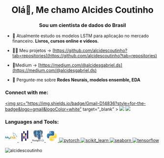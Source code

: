 <h1 align="center">Olá👋, Me chamo Alcides Coutinho</h1>
<h3 align="center">Sou um cientista de dados do Brasil</h3>

- 🌱 Atualmente estudo os modelos LSTM para aplicação no mercado financeiro. **Livros, cursos online e vídeos.**

- 👨‍💻 Meu projetos -> [https://github.com/alcidescoutinho?tab=repositories](https://github.com/alcidescoutinho?tab=repositories)

- 📝Medium -> [https://medium.com/@alcidesgabriel.ds](https://medium.com/@alcidesgabriel.ds)

- 💬 Pergunte-me sobre **Redes Neurais, modelos ensemble, EDA**

<div>
<h3 align="left">Connect with me:</h3>

<p align="left">
</p>
  
<a href=”mailto:alcidesgabriel.ds@gmail.com” target=”_blank”><img src=”https://img.shields.io/badge/Gmail-D14836?style=for-the-badge&logo=gmail&logoColor=white” target=”_blank” ></a>
<a href=”” target=”_blank”><img src=”” target=”_blank” ></a>
<a href=”” target=”_blank”><img src=”” target=”_blank” ></a>
</div>

<h3 align="left">Languages and Tools:</h3>
<p align="left"> <a href="https://www.mysql.com/" target="_blank" rel="noreferrer"> <img src="https://raw.githubusercontent.com/devicons/devicon/master/icons/mysql/mysql-original-wordmark.svg" alt="mysql" width="40" height="40"/> </a> <a href="https://pandas.pydata.org/" target="_blank" rel="noreferrer"> <img src="https://raw.githubusercontent.com/devicons/devicon/2ae2a900d2f041da66e950e4d48052658d850630/icons/pandas/pandas-original.svg" alt="pandas" width="40" height="40"/> </a> <a href="https://www.postgresql.org" target="_blank" rel="noreferrer"> <img src="https://raw.githubusercontent.com/devicons/devicon/master/icons/postgresql/postgresql-original-wordmark.svg" alt="postgresql" width="40" height="40"/> </a> <a href="https://www.python.org" target="_blank" rel="noreferrer"> <img src="https://raw.githubusercontent.com/devicons/devicon/master/icons/python/python-original.svg" alt="python" width="40" height="40"/> </a> <a href="https://pytorch.org/" target="_blank" rel="noreferrer"> <img src="https://www.vectorlogo.zone/logos/pytorch/pytorch-icon.svg" alt="pytorch" width="40" height="40"/> </a> <a href="https://scikit-learn.org/" target="_blank" rel="noreferrer"> <img src="https://upload.wikimedia.org/wikipedia/commons/0/05/Scikit_learn_logo_small.svg" alt="scikit_learn" width="40" height="40"/> </a> <a href="https://seaborn.pydata.org/" target="_blank" rel="noreferrer"> <img src="https://seaborn.pydata.org/_images/logo-mark-lightbg.svg" alt="seaborn" width="40" height="40"/> </a> <a href="https://www.tensorflow.org" target="_blank" rel="noreferrer"> <img src="https://www.vectorlogo.zone/logos/tensorflow/tensorflow-icon.svg" alt="tensorflow" width="40" height="40"/> </a> </p>

<p><img align="center" src="https://github-readme-stats.vercel.app/api/top-langs?username=alcidescoutinho&show_icons=true&locale=en&layout=compact" alt="alcidescoutinho" /></p>

